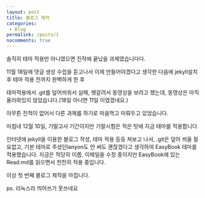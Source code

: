 ```yaml
---
layout: post
title: 블로그 제작
categories:
 - Blog
permalink: /posts/1
nocomments: true
---
```


솔직히 테마 적용만 아니였으면 진작에 끝났을 과제였습니다다.

11월 18일에 댓글 생성 수업을 듣고나서 이제 만들어야겠다고 생각한 다음에 jekyll설치 후 테마 적용 전까지 완벽하게 한 후

테마적용에서 .git를 덮어씌워서 실패, 
헷갈려서 동영상을 보려고 했는데, 동영상은 아직 올라와있지 않았습니다.(18일 아니면 11일 이였겠네요.)

아무튼 진척이 없어서 다른 과제를 하기로 마음먹고 미뤄두고 있었습니다.

마침내 12월 10일, 기말고사 기간이지만 기말시험은 적은 탓에 지금 테마를 적용합니다.

인터넷에 jekyll을 이용한 블로그 작성, 테마 적용 등등 쳐보고 나서, .git은 덮어 씌울 필요없고, 기본 테마로 주셨던lanyon도 안 써도 괜찮겠다고 생각하여 EasyBook 테마를 적용했습니다. 지금은 적당히 이름, 이메일을 수정 중이지만 EasyBook에 있는 Read.md를 읽으면서 천천히 적용 중입니다.

이상 첫 번째 블로그 제작을 마칩니다.

ps. 리눅스라 띄어쓰기 못쓰네요
